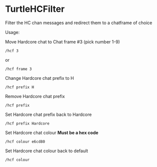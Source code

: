 # TurtleHCFilter
Filter the HC chan messages and redirect them to a chatframe of choice

Usage:

Move Hardcore chat to Chat frame #3  (pick number 1-9)
```
/hcf 3
```
or
```
/hcf frame 3
```

Change Hardcore chat prefix to H
```
/hcf prefix H
```

Remove Hardcore chat prefix
```
/hcf prefix
```

Set Hardcore chat prefix back to Hardcore
```
/hcf prefix Hardcore
```

Set Hardcore chat colour
**Must be a hex code**
```
/hcf colour e6cd80
```

Set Hardcore chat colour back to default
```
/hcf colour
```